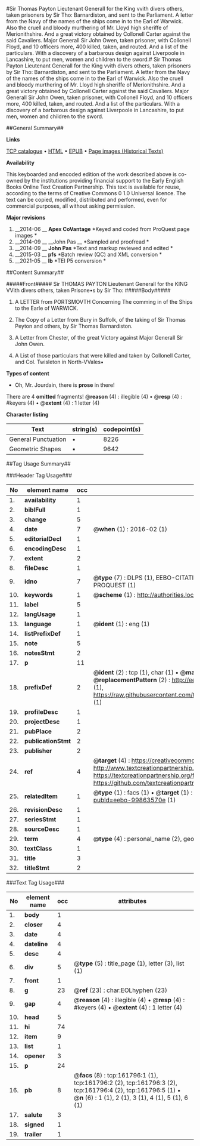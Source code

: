 #Sir Thomas Payton Lieutenant Generall for the King vvith divers others, taken prisoners by Sir Tho: Barnardiston, and sent to the Parliament. A letter from the Navy of the names of the ships come in to the Earl of Warwick. Also the cruell and bloody murthering of Mr. Lloyd high sheriffe of Merionithshire. And a great victory obtained by Collonell Carter against the said Cavaliers. Major Generall Sir John Owen, taken prisoner, with Collonell Floyd, and 10 officers more, 400 killed, taken, and routed. And a list of the particulars. With a discovery of a barbarous design against Liverpoole in Lancashire, to put men, women and children to the sword.#
Sir Thomas Payton Lieutenant Generall for the King vvith divers others, taken prisoners by Sir Tho: Barnardiston, and sent to the Parliament. A letter from the Navy of the names of the ships come in to the Earl of Warwick. Also the cruell and bloody murthering of Mr. Lloyd high sheriffe of Merionithshire. And a great victory obtained by Collonell Carter against the said Cavaliers. Major Generall Sir John Owen, taken prisoner, with Collonell Floyd, and 10 officers more, 400 killed, taken, and routed. And a list of the particulars. With a discovery of a barbarous design against Liverpoole in Lancashire, to put men, women and children to the sword.

##General Summary##

**Links**

[TCP catalogue](http://www.ota.ox.ac.uk/tcp/)  • 
[HTML](http://tei.it.ox.ac.uk/tcp/Texts-HTML/free/A93/A93301.html)  • 
[EPUB](http://tei.it.ox.ac.uk/tcp/Texts-EPUB/free/A93/A93301.epub) • 
[Page images (Historical Texts)](https://historicaltexts.jisc.ac.uk/eebo-99863570e)

**Availability**

This keyboarded and encoded edition of the work described above is co-owned by the
    institutions providing financial support to the Early English Books Online Text Creation
    Partnership. This text is available for reuse, according to the terms of  Creative Commons 0 1.0 Universal
    licence. The text can be copied, modified, distributed and performed, even for commercial
    purposes, all without asking permission.

**Major revisions**

1. __2014-06 __ __Apex CoVantage__ *Keyed and coded from ProQuest page images *
1. __2014-09 __ __John Pas __ *Sampled and proofread *
1. __2014-09 __ __John Pas__ *Text and markup reviewed and edited *
1. __2015-03 __ __pfs__ *Batch review (QC) and XML conversion *
1. __2021-05 __ __lb__ *TEI P5 conversion *

##Content Summary##

#####Front#####
Sir THOMAS PAYTON Lieutenant Generall for the KING VVith divers others, taken Prisone•s by Sir Tho: 
#####Body#####

1. A LETTER from PORTSMOVTH Concerning The comming in of the Ships to the Earle of WARWICK.

1. The Copy of a Letter from Bury in Suffolk, of the taking of Sir Thomas Peyton and others, by Sir Thomas Barnardiston.

1. A Letter from Chester, of the great Victory against Major Generall Sir John Owen.

1. A List of those particulars that were killed and taken by Collonell Carter, and Col. Twisleton in North-VVales▪

**Types of content**

  * Oh, Mr. Jourdain, there is **prose** in there!

There are 4 **omitted** fragments! 
 @__reason__ (4) : illegible (4)  •  @__resp__ (4) : #keyers (4)  •  @__extent__ (4) : 1 letter (4)

**Character listing**


|Text|string(s)|codepoint(s)|
|---|---|---|
|General Punctuation|•|8226|
|Geometric Shapes|▪|9642|

##Tag Usage Summary##

###Header Tag Usage###

|No|element name|occ|attributes|
|---|---|---|---|
|1.|__availability__|1||
|2.|__biblFull__|1||
|3.|__change__|5||
|4.|__date__|7| @__when__ (1) : 2016-02 (1)|
|5.|__editorialDecl__|1||
|6.|__encodingDesc__|1||
|7.|__extent__|2||
|8.|__fileDesc__|1||
|9.|__idno__|7| @__type__ (7) : DLPS (1), EEBO-CITATION (1), VID (1), EEBO-PROQUEST (1), STC (2), PROQUEST (1)|
|10.|__keywords__|1| @__scheme__ (1) : http://authorities.loc.gov/ (1)|
|11.|__label__|5||
|12.|__langUsage__|1||
|13.|__language__|1| @__ident__ (1) : eng (1)|
|14.|__listPrefixDef__|1||
|15.|__note__|5||
|16.|__notesStmt__|2||
|17.|__p__|11||
|18.|__prefixDef__|2| @__ident__ (2) : tcp (1), char (1)  •  @__matchPattern__ (2) : ([0-9\-]+):([0-9IVX]+) (1), (.+) (1)  •  @__replacementPattern__ (2) : http://eebo.chadwyck.com/downloadtiff?vid=$1&page=$2 (1), https://raw.githubusercontent.com/textcreationpartnership/Texts/master/tcpchars.xml#$1 (1)|
|19.|__profileDesc__|1||
|20.|__projectDesc__|1||
|21.|__pubPlace__|2||
|22.|__publicationStmt__|2||
|23.|__publisher__|2||
|24.|__ref__|4| @__target__ (4) : https://creativecommons.org/publicdomain/zero/1.0/ (1), http://www.textcreationpartnership.org/docs/. (1), https://textcreationpartnership.org/faq/#faq05 (1), https://github.com/textcreationpartnership (1)|
|25.|__relatedItem__|1| @__type__ (1) : facs (1)  •  @__target__ (1) : https://data.historicaltexts.jisc.ac.uk/view?pubId=eebo-99863570e (1)|
|26.|__revisionDesc__|1||
|27.|__seriesStmt__|1||
|28.|__sourceDesc__|1||
|29.|__term__|4| @__type__ (4) : personal_name (2), geographic_name (2)|
|30.|__textClass__|1||
|31.|__title__|3||
|32.|__titleStmt__|2||


###Text Tag Usage###

|No|element name|occ|attributes|
|---|---|---|---|
|1.|__body__|1||
|2.|__closer__|4||
|3.|__date__|4||
|4.|__dateline__|4||
|5.|__desc__|4||
|6.|__div__|5| @__type__ (5) : title_page (1), letter (3), list (1)|
|7.|__front__|1||
|8.|__g__|23| @__ref__ (23) : char:EOLhyphen (23)|
|9.|__gap__|4| @__reason__ (4) : illegible (4)  •  @__resp__ (4) : #keyers (4)  •  @__extent__ (4) : 1 letter (4)|
|10.|__head__|5||
|11.|__hi__|74||
|12.|__item__|9||
|13.|__list__|1||
|14.|__opener__|3||
|15.|__p__|24||
|16.|__pb__|8| @__facs__ (8) : tcp:161796:1 (1), tcp:161796:2 (2), tcp:161796:3 (2), tcp:161796:4 (2), tcp:161796:5 (1)  •  @__n__ (6) : 1 (1), 2 (1), 3 (1), 4 (1), 5 (1), 6 (1)|
|17.|__salute__|3||
|18.|__signed__|1||
|19.|__trailer__|1||
